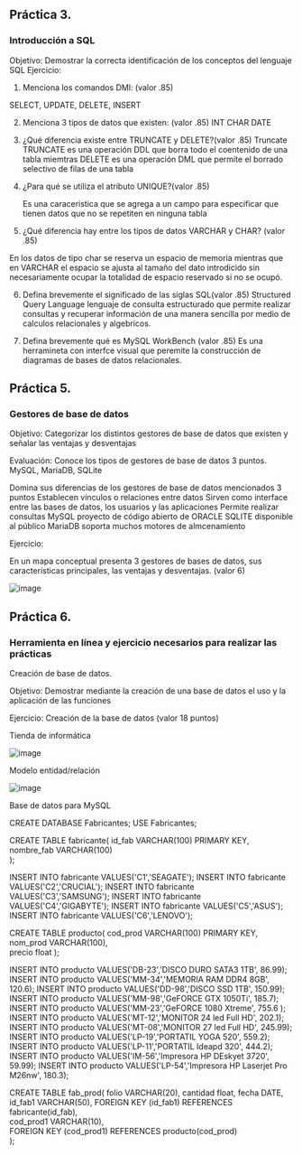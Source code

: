 ## Práctica 3.
### Introducción a SQL
Objetivo: Demostrar la correcta identificación de los conceptos del lenguaje SQL
Ejercicio:

1. Menciona los comandos DMl: (valor .85)

SELECT, UPDATE, DELETE, INSERT


2. Menciona 3 tipos de datos que existen: (valor .85)
INT
CHAR
DATE



3. ¿Qué diferencia existe entre TRUNCATE y DELETE?(valor .85)
Truncate 
TRUNCATE es una operación DDL que borra todo el coentenido de una tabla miemtras DELETE es una operación DML que permite el borrado selectivo de filas de una tabla

4. ¿Para qué se utiliza el atributo UNIQUE?(valor .85)

     Es una caraceristica que se agrega a un campo para especificar que tienen datos que no se repetiten en ninguna tabla

5. ¿Qué diferencia hay entre los tipos de datos VARCHAR y CHAR? (valor .85)

En los datos de tipo char se reserva un espacio de memoria mientras que en VARCHAR el espacio se ajusta al tamaño del dato
introdicido sin necesariamente ocupar la totalidad de espacio reservado si no se ocupó.

6. Defina brevemente el significado de las siglas SQL(valor .85)
Structured Query Language lenguaje de consulta estructurado que permite realizar consultas y recuperar información de una
manera sencilla por medio de calculos relacionales y algebrícos.

7. Defina brevemente qué es MySQL WorkBench (valor .85)
 Es una herramineta con interfce visual que peremite la construcción de diagramas de bases de datos relacionales.

## Práctica 5.
### Gestores de base de datos

Objetivo: Categorizar los distintos gestores de base de datos que existen y señalar las
ventajas y desventajas

Evaluación: Conoce los tipos de gestores de base de datos 3 puntos.
MySQL, MariaDB, SQLite

Domina sus diferencias de los gestores de base de datos mencionados 3 puntos
Establecen vínculos o relaciones entre datos
Sirven como interface entre las bases de datos, los usuarios y las aplicaciones
Permite realizar consultas
MySQL proyecto de código abierto de ORACLE
SQLITE disponible al público
MariaDB soporta muchos motores de almcenamiento

Ejercicio:

En un mapa conceptual presenta 3 gestores de bases de datos, sus características
principales, las ventajas y desventajas. (valor 6)

![image](https://user-images.githubusercontent.com/91554777/170415427-e2b7321b-a97f-43b0-ac24-6e506c307e6b.png)

## Práctica 6.
### Herramienta en línea y ejercicio necesarios para realizar las prácticas

Creación de base de datos.

Objetivo: Demostrar mediante la creación de una base de datos el uso y la aplicación de
las funciones

Ejercicio: Creación de la base de datos (valor 18 puntos)

Tienda de informática

![image](https://user-images.githubusercontent.com/91554777/170415101-717bca19-3644-46a9-8a57-8d5940c5d283.png)




Modelo entidad/relación

![image](https://user-images.githubusercontent.com/101203503/175651027-db420c8a-de9a-407b-aee4-27ff4b50c5cb.png)



Base de datos para MySQL


CREATE DATABASE Fabricantes;
USE Fabricantes;

CREATE TABLE fabricante(
id_fab VARCHAR(100) PRIMARY KEY,
nombre_fab VARCHAR(100)  
);

INSERT INTO fabricante VALUES('C1','SEAGATE'); 
INSERT INTO fabricante VALUES('C2','CRUCIAL');
INSERT INTO fabricante VALUES('C3','SAMSUNG');
INSERT INTO fabricante VALUES('C4','GIGABYTE');
INSERT INTO fabricante VALUES('C5','ASUS');
INSERT INTO fabricante VALUES('C6','LENOVO');


CREATE TABLE producto(
cod_prod VARCHAR(100) PRIMARY KEY,
nom_prod VARCHAR(100),  
precio float 
);

INSERT INTO producto VALUES('DB-23','DISCO DURO SATA3 1TB', 86.99);
INSERT INTO producto VALUES('MM-34','MEMORIA RAM DDR4 8GB', 120.6);
INSERT INTO producto VALUES('DD-98','DISCO SSD 1TB', 150.99);
INSERT INTO producto VALUES('MM-98','GeFORCE GTX 1050Ti', 185.7);
INSERT INTO producto VALUES('MM-23','GeFORCE 1080 Xtreme', 755.6 );
INSERT INTO producto VALUES('MT-12','MONITOR 24 led Full HD', 202.1);
INSERT INTO producto VALUES('MT-08','MONITOR 27 led Full HD', 245.99);
INSERT INTO producto VALUES('LP-19','PORTATIL YOGA 520', 559.2);
INSERT INTO producto VALUES('LP-11','PORTATIL Ideapd 320', 444.2);
INSERT INTO producto VALUES('IM-56','Impresora HP DEskyet 3720', 59.99);
INSERT INTO producto VALUES('LP-54','Impresora HP Laserjet Pro M26nw', 180.3);

CREATE TABLE fab_prod(
folio VARCHAR(20),
cantidad float,
fecha DATE,
id_fab1 VARCHAR(50),
FOREIGN KEY (id_fab1) REFERENCES fabricante(id_fab),  
cod_prod1 VARCHAR(10),  
FOREIGN KEY (cod_prod1) REFERENCES producto(cod_prod)  
);




